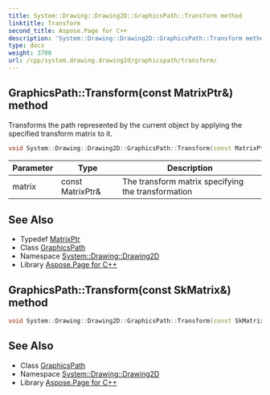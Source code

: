 ```yaml
---
title: System::Drawing::Drawing2D::GraphicsPath::Transform method
linktitle: Transform
second_title: Aspose.Page for C++
description: 'System::Drawing::Drawing2D::GraphicsPath::Transform method. Transforms the path represented by the current object by applying the specified transform matrix to it in C++.'
type: docs
weight: 3700
url: /cpp/system.drawing.drawing2d/graphicspath/transform/
---
```

## GraphicsPath::Transform(const MatrixPtr\&) method


Transforms the path represented by the current object by applying the specified transform matrix to it.

```cpp
void System::Drawing::Drawing2D::GraphicsPath::Transform(const MatrixPtr &matrix)
```


| Parameter | Type | Description |
| --- | --- | --- |
| matrix | const MatrixPtr\& | The transform matrix specifying the transformation |

## See Also

* Typedef [MatrixPtr](../../matrixptr/)
* Class [GraphicsPath](../)
* Namespace [System::Drawing::Drawing2D](../../)
* Library [Aspose.Page for C++](../../../)
## GraphicsPath::Transform(const SkMatrix\&) method




```cpp
void System::Drawing::Drawing2D::GraphicsPath::Transform(const SkMatrix &matrix)
```

## See Also

* Class [GraphicsPath](../)
* Namespace [System::Drawing::Drawing2D](../../)
* Library [Aspose.Page for C++](../../../)
